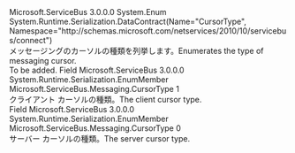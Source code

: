 <Type Name="CursorType" FullName="Microsoft.ServiceBus.Messaging.CursorType">
  <TypeSignature Language="C#" Value="public enum CursorType" />
  <TypeSignature Language="ILAsm" Value=".class public auto ansi sealed CursorType extends System.Enum" />
  <TypeSignature Language="DocId" Value="T:Microsoft.ServiceBus.Messaging.CursorType" />
  <TypeSignature Language="VB.NET" Value="Public Enum CursorType" />
  <TypeSignature Language="F#" Value="type CursorType = " />
  <AssemblyInfo>
    <AssemblyName>Microsoft.ServiceBus</AssemblyName>
    <AssemblyVersion>3.0.0.0</AssemblyVersion>
  </AssemblyInfo>
  <Base>
    <BaseTypeName>System.Enum</BaseTypeName>
  </Base>
  <Attributes>
    <Attribute>
      <AttributeName>System.Runtime.Serialization.DataContract(Name="CursorType", Namespace="http://schemas.microsoft.com/netservices/2010/10/servicebus/connect")</AttributeName>
    </Attribute>
  </Attributes>
  <Docs>
    <summary><span data-ttu-id="f3905-101">メッセージングのカーソルの種類を列挙します。</span><span class="sxs-lookup"><span data-stu-id="f3905-101">Enumerates the type of messaging cursor.</span></span></summary>
    <remarks>To be added.</remarks>
  </Docs>
  <Members>
    <Member MemberName="Client">
      <MemberSignature Language="C#" Value="Client" />
      <MemberSignature Language="ILAsm" Value=".field public static literal valuetype Microsoft.ServiceBus.Messaging.CursorType Client = int32(1)" />
      <MemberSignature Language="DocId" Value="F:Microsoft.ServiceBus.Messaging.CursorType.Client" />
      <MemberSignature Language="VB.NET" Value="Client" />
      <MemberSignature Language="F#" Value="Client = 1" Usage="Microsoft.ServiceBus.Messaging.CursorType.Client" />
      <MemberType>Field</MemberType>
      <AssemblyInfo>
        <AssemblyName>Microsoft.ServiceBus</AssemblyName>
        <AssemblyVersion>3.0.0.0</AssemblyVersion>
      </AssemblyInfo>
      <Attributes>
        <Attribute>
          <AttributeName>System.Runtime.Serialization.EnumMember</AttributeName>
        </Attribute>
      </Attributes>
      <ReturnValue>
        <ReturnType>Microsoft.ServiceBus.Messaging.CursorType</ReturnType>
      </ReturnValue>
      <MemberValue>1</MemberValue>
      <Docs>
        <summary><span data-ttu-id="f3905-102">クライアント カーソルの種類。</span><span class="sxs-lookup"><span data-stu-id="f3905-102">The client cursor type.</span></span></summary>
      </Docs>
    </Member>
    <Member MemberName="Server">
      <MemberSignature Language="C#" Value="Server" />
      <MemberSignature Language="ILAsm" Value=".field public static literal valuetype Microsoft.ServiceBus.Messaging.CursorType Server = int32(0)" />
      <MemberSignature Language="DocId" Value="F:Microsoft.ServiceBus.Messaging.CursorType.Server" />
      <MemberSignature Language="VB.NET" Value="Server" />
      <MemberSignature Language="F#" Value="Server = 0" Usage="Microsoft.ServiceBus.Messaging.CursorType.Server" />
      <MemberType>Field</MemberType>
      <AssemblyInfo>
        <AssemblyName>Microsoft.ServiceBus</AssemblyName>
        <AssemblyVersion>3.0.0.0</AssemblyVersion>
      </AssemblyInfo>
      <Attributes>
        <Attribute>
          <AttributeName>System.Runtime.Serialization.EnumMember</AttributeName>
        </Attribute>
      </Attributes>
      <ReturnValue>
        <ReturnType>Microsoft.ServiceBus.Messaging.CursorType</ReturnType>
      </ReturnValue>
      <MemberValue>0</MemberValue>
      <Docs>
        <summary><span data-ttu-id="f3905-103">サーバー カーソルの種類。</span><span class="sxs-lookup"><span data-stu-id="f3905-103">The server cursor type.</span></span></summary>
      </Docs>
    </Member>
  </Members>
</Type>